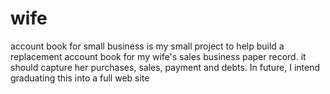 # wife
account book for small business  is my small project to help build a replacement account book for my wife's sales business paper record.
it should capture her purchases, sales, payment and debts.
In future, I intend graduating this into a full web site
